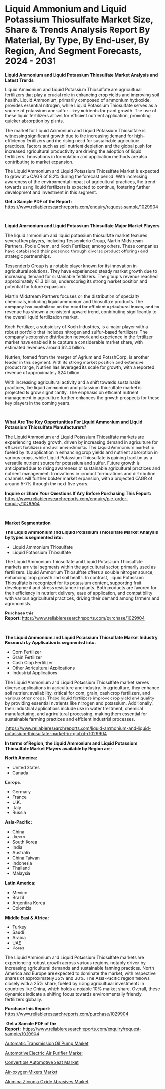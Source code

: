 <p><h1>Liquid Ammonium and Liquid Potassium Thiosulfate Market Size, Share & Trends Analysis Report By Material, By Type, By End-user, By Region, And Segment Forecasts, 2024 - 2031</h1></p><p><strong>Liquid Ammonium and Liquid Potassium Thiosulfate Market Analysis and Latest Trends</strong></p>
<p><p>Liquid Ammonium and Liquid Potassium Thiosulfate are agricultural fertilizers that play a crucial role in enhancing crop yields and improving soil health. Liquid Ammonium, primarily composed of ammonium hydroxide, provides essential nitrogen, while Liquid Potassium Thiosulfate serves as a source of potassium and sulfur—key nutrients for plant growth. The use of these liquid fertilizers allows for efficient nutrient application, promoting quicker absorption by plants.</p><p>The market for Liquid Ammonium and Liquid Potassium Thiosulfate is witnessing significant growth due to the increasing demand for high-efficiency fertilizers and the rising need for sustainable agriculture practices. Factors such as soil nutrient depletion and the global push for increased agricultural productivity are driving the adoption of liquid fertilizers. Innovations in formulation and application methods are also contributing to market expansion.</p><p>The Liquid Ammonium and Liquid Potassium Thiosulfate Market is expected to grow at a CAGR of 8.2% during the forecast period. With increasing awareness of the environmental impact of agricultural practices, the trend towards using liquid fertilizers is expected to continue, fostering further development and investment in this segment.</p></p>
<p><strong>Get a Sample PDF of the Report:&nbsp;</strong> <a href="https://www.reliableresearchreports.com/enquiry/request-sample/1029904">https://www.reliableresearchreports.com/enquiry/request-sample/1029904</a></p>
<p>&nbsp;</p>
<p><strong>Liquid Ammonium and Liquid Potassium Thiosulfate Major Market Players</strong></p>
<p><p>The liquid ammonium and liquid potassium thiosulfate market features several key players, including Tessenderlo Group, Martin Midstream Partners, Poole Chem, and Koch Fertilizer, among others. These companies have established their presence through diverse product offerings and strategic partnerships.</p><p>Tessenderlo Group is a notable player known for its innovation in agricultural solutions. They have experienced steady market growth due to increasing demand for sustainable fertilizers. The group's revenue reached approximately €1.3 billion, underscoring its strong market position and potential for future expansion.</p><p>Martin Midstream Partners focuses on the distribution of specialty chemicals, including liquid ammonium and thiosulfate products. The company has capitalized on the need for efficient agricultural inputs, and its revenue has shown a consistent upward trend, contributing significantly to the overall liquid fertilization market.</p><p>Koch Fertilizer, a subsidiary of Koch Industries, is a major player with a robust portfolio that includes nitrogen and sulfur-based fertilizers. The company's extensive distribution network and experience in the fertilizer market have enabled it to capture a considerable market share, with estimated revenues around $2.4 billion.</p><p>Nutrien, formed from the merger of Agrium and PotashCorp, is another leader in this segment. With its strong market position and extensive product range, Nutrien has leveraged its scale for growth, with a reported revenue of approximately $24 billion.</p><p>With increasing agricultural activity and a shift towards sustainable practices, the liquid ammonium and potassium thiosulfate market is projected to grow significantly. The emphasis on efficient nutrient management in agriculture further enhances the growth prospects for these key players in the coming years.</p></p>
<p>&nbsp;</p>
<p><strong>What Are The Key Opportunities For Liquid Ammonium and Liquid Potassium Thiosulfate Manufacturers?</strong></p>
<p><p>The Liquid Ammonium and Liquid Potassium Thiosulfate markets are experiencing steady growth, driven by increasing demand in agriculture for efficient fertilizers and soil amendments. The Liquid Ammonium market is fueled by its application in enhancing crop yields and nutrient absorption in various crops, while Liquid Potassium Thiosulfate is gaining traction as a versatile nutrient source for potassium and sulfur. Future growth is anticipated due to rising awareness of sustainable agricultural practices and nutrient management. Innovations in product formulations and distribution channels will further bolster market expansion, with a projected CAGR of around 5-7% through the next five years.</p></p>
<p><strong>Inquire or Share Your Questions If Any Before Purchasing This Report:</strong> <a href="https://www.reliableresearchreports.com/enquiry/pre-order-enquiry/1029904">https://www.reliableresearchreports.com/enquiry/pre-order-enquiry/1029904</a></p>
<p>&nbsp;</p>
<p><strong>Market Segmentation</strong></p>
<p><strong>The Liquid Ammonium and Liquid Potassium Thiosulfate Market Analysis by types is segmented into:</strong></p>
<p><ul><li>Liquid Ammonium Thiosulfate</li><li>Liquid Potassium Thiosulfate</li></ul></p>
<p><p>The Liquid Ammonium Thiosulfate and Liquid Potassium Thiosulfate markets are vital segments within the agricultural sector, primarily used as fertilizers. Liquid Ammonium Thiosulfate offers a soluble nitrogen source, enhancing crop growth and soil health. In contrast, Liquid Potassium Thiosulfate is recognized for its potassium content, supporting fruit development and stress resistance in plants. Both products are favored for their efficiency in nutrient delivery, ease of application, and compatibility with various agricultural practices, driving their demand among farmers and agronomists.</p></p>
<p><strong>Purchase this Report:&nbsp;</strong><a href="https://www.reliableresearchreports.com/purchase/1029904">https://www.reliableresearchreports.com/purchase/1029904</a></p>
<p>&nbsp;</p>
<p><strong>The Liquid Ammonium and Liquid Potassium Thiosulfate Market Industry Research by Application is segmented into:</strong></p>
<p><ul><li>Corn Fertilizer</li><li>Grain Fertilizer</li><li>Cash Crop Fertilizer</li><li>Other Agricultural Applications</li><li>Industrial Applications</li></ul></p>
<p><p>The Liquid Ammonium and Liquid Potassium Thiosulfate market serves diverse applications in agriculture and industry. In agriculture, they enhance soil nutrient availability, critical for corn, grain, cash crop fertilizers, and various other crops. These liquid fertilizers improve crop yield and quality by providing essential nutrients like nitrogen and potassium. Additionally, their industrial applications include use in water treatment, chemical manufacturing, and agricultural processing, making them essential for sustainable farming practices and efficient industrial processes.</p></p>
<p><a href="https://www.reliableresearchreports.com/liquid-ammonium-and-liquid-potassium-thiosulfate-market-in-global-r1029904">&nbsp;https://www.reliableresearchreports.com/liquid-ammonium-and-liquid-potassium-thiosulfate-market-in-global-r1029904</a></p>
<p><strong>In terms of Region, the Liquid Ammonium and Liquid Potassium Thiosulfate Market Players available by Region are:</strong></p>
<p>
    <p> <strong> North America: </strong>
        <ul>
            <li>United States</li>
            <li>Canada</li>
        </ul>
        </p> 
    <p> <strong> Europe: </strong>
        <ul>
            <li>Germany</li>
            <li>France</li>
            <li>U.K.</li>
            <li>Italy</li>
            <li>Russia</li>
        </ul>
        </p> 
    <p> <strong> Asia-Pacific: </strong>
        <ul>
            <li>China</li>
            <li>Japan</li>
            <li>South Korea</li>
            <li>India</li>
            <li>Australia</li>
            <li>China Taiwan</li>
            <li>Indonesia</li>
            <li>Thailand</li>
            <li>Malaysia</li>
        </ul>
        </p> 
    <p> <strong> Latin America: </strong>
        <ul>
            <li>Mexico</li>
            <li>Brazil</li>
            <li>Argentina Korea</li>
            <li>Colombia</li>
        </ul>
        </p> 
    <p> <strong> Middle East & Africa: </strong>
        <ul>
            <li>Turkey</li>
            <li>Saudi</li>
            <li>Arabia</li>
            <li>UAE</li>
            <li>Korea</li>
        </ul>
    </p>
    </p>
<p><p>The Liquid Ammonium and Liquid Potassium Thiosulfate markets are experiencing robust growth across various regions, notably driven by increasing agricultural demands and sustainable farming practices. North America and Europe are expected to dominate the market, with respective shares of approximately 35% and 30%. The Asia-Pacific region follows closely with a 25% share, fueled by rising agricultural investments in countries like China, which holds a notable 10% market share. Overall, these dynamics indicate a shifting focus towards environmentally friendly fertilizers globally.</p></p>
<p><strong>Purchase this Report: </strong><a href="https://www.reliableresearchreports.com/purchase/1029904">https://www.reliableresearchreports.com/purchase/1029904</a></p>
<p>&nbsp;<strong>Get a Sample PDF of the Report:&nbsp;&nbsp;</strong><a href="https://www.reliableresearchreports.com/enquiry/request-sample/1029904">https://www.reliableresearchreports.com/enquiry/request-sample/1029904</a></p>
<p><strong></strong></p>
<p><p><a href="https://www.linkedin.com/pulse/automatic-transmission-oil-pump-market-share-size-trends-qtfzc?trackingId=QDIsnXFYRDSizYts2vgEPQ%3D%3D">Automatic Transmission Oil Pump Market</a></p><p><a href="https://medium.com/@vrahul.reportprime/global-automotive-electric-air-purifier-market-opportunities-and-market-challenges-2024-2031-ae0497efb725">Automotive Electric Air Purifier Market</a></p><p><a href="https://medium.com/@kylie.mathis078/convertible-automotive-seat-industry-sector-new-technologies-and-market-impact-forecasted-for-59afd7b25e52">Convertible Automotive Seat Market</a></p><p><a href="https://issuu.com/reportprime-2/docs/air-oxygen-mixers-market-size-2030._a9915226af68f1">Air-oxygen Mixers Market</a></p><p><a href="https://github.com/mahnoor2003/Market-Research-Report-List-6/blob/main/alumina-zirconia-oxide-abrasives-market.md">Alumina Zirconia Oxide Abrasives Market</a></p></p>